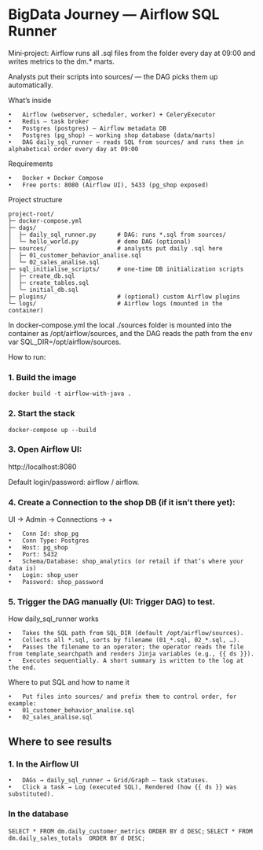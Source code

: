# BigData Journey — Airflow SQL Runner

Mini‑project: Airflow runs all .sql files from the folder every day at 09:00 and writes metrics to the dm.* marts.

Analysts put their scripts into sources/ — the DAG picks them up automatically.

What’s inside

	•	Airflow (webserver, scheduler, worker) + CeleryExecutor
	•	Redis — task broker
	•	Postgres (postgres) — Airflow metadata DB
	•	Postgres (pg_shop) — working shop database (data/marts)
	•	DAG daily_sql_runner — reads SQL from sources/ and runs them in alphabetical order every day at 09:00

Requirements

	•	Docker + Docker Compose
	•	Free ports: 8080 (Airflow UI), 5433 (pg_shop exposed)

Project structure

    project-root/
    ├─ docker-compose.yml
    ├─ dags/
    │  ├─ daily_sql_runner.py      # DAG: runs *.sql from sources/
    │  └─ hello_world.py           # demo DAG (optional)
    ├─ sources/                    # analysts put daily .sql here
    │  ├─ 01_customer_behavior_analise.sql
    │  └─ 02_sales_analise.sql
    ├─ sql_initialise_scripts/     # one-time DB initialization scripts
    │  ├─ create_db.sql
    │  ├─ create_tables.sql
    │  └─ initial_db.sql
    ├─ plugins/                    # (optional) custom Airflow plugins
    └─ logs/                       # Airflow logs (mounted in the container)

In docker-compose.yml the local ./sources folder is mounted into the container as /opt/airflow/sources, and the DAG reads the path from the env var SQL_DIR=/opt/airflow/sources.

How to run:

### 1.	Build the image

`docker build -t airflow-with-java .`

### 2.	Start the stack

`docker-compose up --build`

### 3.	Open Airflow UI: 

http://localhost:8080  

Default login/password: airflow / airflow.

### 4.	Create a Connection to the shop DB (if it isn’t there yet):

UI → Admin → Connections → +

	•	Conn Id: shop_pg
	•	Conn Type: Postgres
	•	Host: pg_shop
	•	Port: 5432
	•	Schema/Database: shop_analytics (or retail if that’s where your data is)
	•	Login: shop_user
	•	Password: shop_password

### 5.	Trigger the DAG manually (UI: Trigger DAG) to test.

How daily_sql_runner works

	•	Takes the SQL path from SQL_DIR (default /opt/airflow/sources).
	•	Collects all *.sql, sorts by filename (01_*.sql, 02_*.sql, …).
	•	Passes the filename to an operator; the operator reads the file from template_searchpath and renders Jinja variables (e.g., {{ ds }}).
	•	Executes sequentially. A short summary is written to the log at the end.

Where to put SQL and how to name it

    •	Put files into sources/ and prefix them to control order, for example:
	•	01_customer_behavior_analise.sql
	•	02_sales_analise.sql

## Where to see results

### 1. In the Airflow UI


	•	DAGs → daily_sql_runner → Grid/Graph — task statuses.
	•	Click a task → Log (executed SQL), Rendered (how {{ ds }} was substituted).

### In the database

`SELECT * FROM dm.daily_customer_metrics ORDER BY d DESC;`
`SELECT * FROM dm.daily_sales_totals  ORDER BY d DESC;`